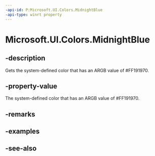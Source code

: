 ```yaml
---
-api-id: P:Microsoft.UI.Colors.MidnightBlue
-api-type: winrt property
---
```


<!-- Property syntax
public Windows.UI.Color MidnightBlue { get; }
-->

# Microsoft.UI.Colors.MidnightBlue

## -description

Gets the system-defined color that has an ARGB value of #FF191970.

## -property-value

The system-defined color that has an ARGB value of #FF191970.

## -remarks

## -examples

## -see-also
